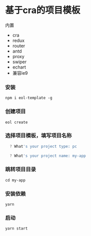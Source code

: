 # 基于cra的项目模板

内置
- cra 
- redux
- router
- antd
- proxy
- swiper
- echart
- 兼容ie9

### 安装
  `npm i eol-template -g`

### 创建项目
  `eol create`

### 选择项目模板，填写项目名称
  ```javascript
    ? What's your project type: pc
    
    ? What's your project name: my-app
  ```

### 跳转项目目录
  `cd my-app`

### 安装依赖
  `yarn`

### 启动
  `yarn start`
